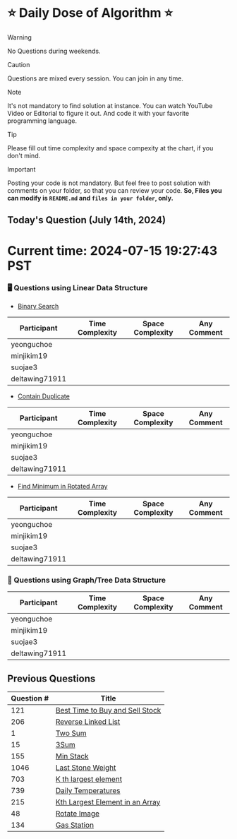 # ⭐ Daily Dose of Algorithm ⭐
> [!WARNING]
> No Questions during weekends.

> [!CAUTION]
> Questions are mixed every session. You can join in any time.

> [!NOTE]
> It's not mandatory to find solution at instance. You can watch YouTube Video or Editorial to figure it out. And code it with your favorite programming language.

> [!TIP]  
> Please fill out time complexity and space compexity at the chart, if you don't mind.

> [!IMPORTANT]
> Posting your code is not mandatory. But feel free to post solution with comments on your folder, so that you can review your code. **So, Files you can modify is `README.md` and `files in your folder`, only.**

## Today's Question (July 14th, 2024)
# Current time: <!-- TIME --> 2024-07-15 19:27:43 PST <!-- /TIME -->
### 🖥️ Questions using Linear Data Structure
- [Binary Search](https://leetcode.com/problems/binary-search/description/)

| Participant    | Time Complexity | Space Complexity | Any Comment |
| -------------- | --------------- | ---------------- | ----------- |
| yeonguchoe     |                 |                  |             |
| minjikim19     |                 |                  |             |
| suojae3        |                 |                  |             |
| deltawing71911 |                 |                  |             |

- [Contain Duplicate](https://leetcode.com/problems/contains-duplicate/description/)

| Participant    | Time Complexity | Space Complexity | Any Comment |
| -------------- | --------------- | ---------------- | ----------- |
| yeonguchoe     |                 |                  |             |
| minjikim19     |                 |                  |             |
| suojae3        |                 |                  |             |
| deltawing71911 |                 |                  |             |

- [Find Minimum in Rotated Array](https://leetcode.com/problems/find-minimum-in-rotated-sorted-array/description/)

| Participant    | Time Complexity | Space Complexity | Any Comment |
| -------------- | --------------- | ---------------- | ----------- |
| yeonguchoe     |                 |                  |             |
| minjikim19     |                 |                  |             |
| suojae3        |                 |                  |             |
| deltawing71911 |                 |                  |             |

### 🌲 Questions using Graph/Tree Data Structure



| Participant    | Time Complexity | Space Complexity | Any Comment |
| -------------- | --------------- | ---------------- | ----------- |
| yeonguchoe     |                 |                  |             |
| minjikim19     |                 |                  |             |
| suojae3        |                 |                  |             |
| deltawing71911 |                 |                  |             |


## Previous Questions


| Question # | Title                                                                                                         |
| ---------- | ------------------------------------------------------------------------------------------------------------- |
| 121        | [Best Time to Buy and Sell Stock](https://leetcode.com/problems/best-time-to-buy-and-sell-stock/)             |
| 206        | [Reverse Linked List](https://leetcode.com/problems/reverse-linked-list/description/)                         |
| 1          | [Two Sum](https://leetcode.com/problems/two-sum/description/)                                                 |
| 15         | [3Sum](https://leetcode.com/problems/3sum/description/)                                                       |
| 155        | [Min Stack](https://leetcode.com/problems/min-stack/description/)                                             |
| 1046       | [Last Stone Weight](https://leetcode.com/problems/last-stone-weight/description/)                             |
| 703        | [K th largest element](https://leetcode.com/problems/kth-largest-element-in-a-stream/description/)            |
| 739        | [Daily Temperatures](https://leetcode.com/problems/daily-temperatures/description/)                           |
| 215        | [Kth Largest Element in an Array](https://leetcode.com/problems/kth-largest-element-in-an-array/description/) |
| 48         | [Rotate Image](https://leetcode.com/problems/rotate-image/description/)                                       |
| 134        | [Gas Station](https://leetcode.com/problems/gas-station/description/)                                         |



